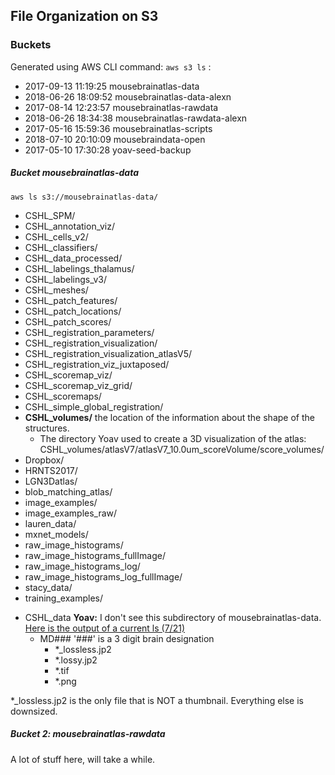 ## File Organization on S3

### Buckets

 Generated using AWS CLI command: `aws s3 ls` :
* 2017-09-13 11:19:25 mousebrainatlas-data
* 2018-06-26 18:09:52 mousebrainatlas-data-alexn
* 2017-08-14 12:23:57 mousebrainatlas-rawdata
* 2018-06-26 18:34:38 mousebrainatlas-rawdata-alexn
* 2017-05-16 15:59:36 mousebrainatlas-scripts
* 2018-07-10 20:10:09 mousebraindata-open
* 2017-05-10 17:30:28 yoav-seed-backup

##### Bucket mousebrainatlas-data

`aws ls s3://mousebrainatlas-data/`
 
* CSHL_SPM/
* CSHL_annotation_viz/
* CSHL_cells_v2/
* CSHL_classifiers/
* CSHL_data_processed/
* CSHL_labelings_thalamus/
* CSHL_labelings_v3/
* CSHL_meshes/
* CSHL_patch_features/
* CSHL_patch_locations/
* CSHL_patch_scores/
* CSHL_registration_parameters/
* CSHL_registration_visualization/
* CSHL_registration_visualization_atlasV5/
* CSHL_registration_viz_juxtaposed/
* CSHL_scoremap_viz/
* CSHL_scoremap_viz_grid/
* CSHL_scoremaps/
* CSHL_simple_global_registration/
* **CSHL_volumes/** the location of the information about the shape of the structures.
   * The directory Yoav used to create a 3D visualization of the atlas: CSHL_volumes/atlasV7/atlasV7_10.0um_scoreVolume/score_volumes/
* Dropbox/
* HRNTS2017/
* LGN3Datlas/
* blob_matching_atlas/
* image_examples/
* image_examples_raw/
* lauren_data/
* mxnet_models/
* raw_image_histograms/
* raw_image_histograms_fullImage/
* raw_image_histograms_log/
* raw_image_histograms_log_fullImage/
* stacy_data/
* training_examples/

- CSHL_data  **Yoav:**  I don't see this subdirectory of mousebrainatlas-data. [Here is the output of a current ls (7/21)](ListingOf_mousebrainatlas-data)
  - MD###                 '###' is a 3 digit brain designation
    - *_lossless.jp2 
    - *.lossy.jp2    
    - *.tif     
    - *.png    
    
*_lossless.jp2 is the only file that is NOT a thumbnail. Everything else is downsized.

##### Bucket 2: mousebrainatlas-rawdata
A lot of stuff here, will take a while.

